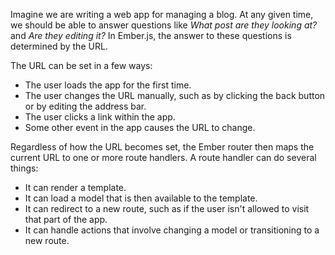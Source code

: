 Imagine we are writing a web app for managing a blog. At any given time, we
should be able to answer questions like _What post are they looking at?_ and
_Are they editing it?_ In Ember.js, the answer to these questions is determined
by the URL.

The URL can be set in a few ways:

* The user loads the app for the first time.
* The user changes the URL manually, such as by clicking the back button or by
editing the address bar.
* The user clicks a link within the app.
* Some other event in the app causes the URL to change.

Regardless of how the URL becomes set, the Ember router then maps the current
URL to one or more route handlers. A route handler can do several things:

* It can render a template.
* It can load a model that is then available to the template.
* It can redirect to a new route, such as if the user isn't allowed to visit
that part of the app.
* It can handle actions that involve changing a model or transitioning to a new
route.
